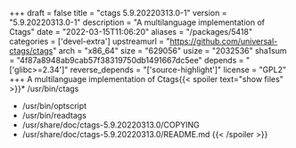 +++
draft = false
title = "ctags 5.9.20220313.0-1"
version = "5.9.20220313.0-1"
description = "A multilanguage implementation of Ctags"
date = "2022-03-15T11:06:20"
aliases = "/packages/5418"
categories = ['devel-extra']
upstreamurl = "https://github.com/universal-ctags/ctags"
arch = "x86_64"
size = "629056"
usize = "2032536"
sha1sum = "4f87a8948ab9cab57f38319750db1491667dc5ee"
depends = "['glibc>=2.34']"
reverse_depends = "['source-highlight']"
license = "GPL2"
+++
A multilanguage implementation of Ctags{{< spoiler text="show files" >}}* /usr/bin/ctags
* /usr/bin/optscript
* /usr/bin/readtags
* /usr/share/doc/ctags-5.9.20220313.0/COPYING
* /usr/share/doc/ctags-5.9.20220313.0/README.md
{{< /spoiler >}}